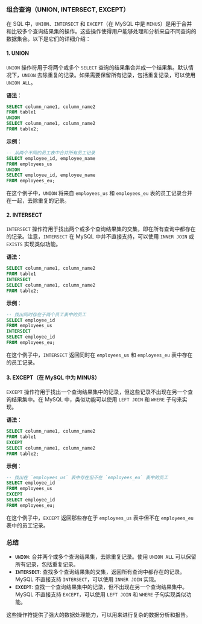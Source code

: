### 组合查询（UNION, INTERSECT, EXCEPT）

在 SQL 中，`UNION`、`INTERSECT` 和 `EXCEPT`（在 MySQL 中是 `MINUS`）是用于合并和比较多个查询结果集的操作。这些操作使得用户能够处理和分析来自不同查询的数据集合。以下是它们的详细介绍：

#### 1. UNION

`UNION` 操作符用于将两个或多个 `SELECT` 查询的结果集合并成一个结果集。默认情况下，`UNION` 去除重复的记录。如果需要保留所有记录，包括重复记录，可以使用 `UNION ALL`。

**语法**：
```sql
SELECT column_name1, column_name2
FROM table1
UNION
SELECT column_name1, column_name2
FROM table2;
```

**示例**：
```sql
-- 从两个不同的员工表中合并所有员工记录
SELECT employee_id, employee_name
FROM employees_us
UNION
SELECT employee_id, employee_name
FROM employees_eu;
```

在这个例子中，`UNION` 将来自 `employees_us` 和 `employees_eu` 表的员工记录合并在一起，去除重复的记录。

#### 2. INTERSECT

`INTERSECT` 操作符用于找出两个或多个查询结果集的交集，即在所有查询中都存在的记录。注意，`INTERSECT` 在 MySQL 中并不直接支持，可以使用 `INNER JOIN` 或 `EXISTS` 实现类似功能。

**语法**：
```sql
SELECT column_name1, column_name2
FROM table1
INTERSECT
SELECT column_name1, column_name2
FROM table2;
```

**示例**：
```sql
-- 找出同时存在于两个员工表中的员工
SELECT employee_id
FROM employees_us
INTERSECT
SELECT employee_id
FROM employees_eu;
```

在这个例子中，`INTERSECT` 返回同时在 `employees_us` 和 `employees_eu` 表中存在的员工记录。

#### 3. EXCEPT（在 MySQL 中为 MINUS）

`EXCEPT` 操作符用于找出一个查询结果集中的记录，但这些记录不出现在另一个查询结果集中。在 MySQL 中，类似功能可以使用 `LEFT JOIN` 和 `WHERE` 子句来实现。

**语法**：
```sql
SELECT column_name1, column_name2
FROM table1
EXCEPT
SELECT column_name1, column_name2
FROM table2;
```

**示例**：
```sql
-- 找出在 `employees_us` 表中存在但不在 `employees_eu` 表中的员工
SELECT employee_id
FROM employees_us
EXCEPT
SELECT employee_id
FROM employees_eu;
```

在这个例子中，`EXCEPT` 返回那些存在于 `employees_us` 表中但不在 `employees_eu` 表中的员工记录。

### 总结

- **`UNION`**: 合并两个或多个查询结果集，去除重复记录。使用 `UNION ALL` 可以保留所有记录，包括重复记录。
- **`INTERSECT`**: 查找多个查询结果集的交集，返回所有查询中都存在的记录。MySQL 不直接支持 `INTERSECT`，可以使用 `INNER JOIN` 实现。
- **`EXCEPT`**: 查找一个查询结果集中的记录，但不出现在另一个查询结果集中。MySQL 不直接支持 `EXCEPT`，可以使用 `LEFT JOIN` 和 `WHERE` 子句实现类似功能。

这些操作符提供了强大的数据处理能力，可以用来进行复杂的数据分析和报告。